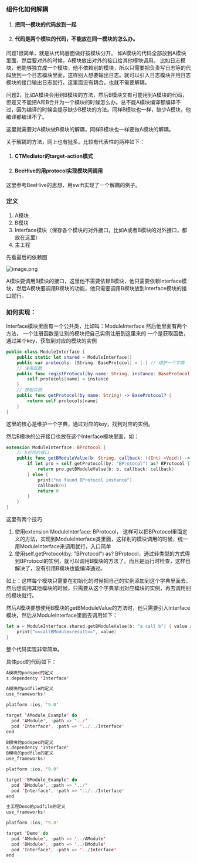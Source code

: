 ### 组件化如何解耦
1. #### 把同一模块的代码放到一起
2. #### 代码是两个模块的代码，不能放在同一模块的怎么办。

问题1很简单，就是从代码层面做好按模块分开。
如A模块的代码全部放到A模块里面，然后要对外的时候，A模块放出对外的接口给其他模块调用。
比如日志模块，他能够独立成一个模块，他不依赖别的模块，所以只需要把负责写日志等的代码放到一个日志模块里面，这样别人想要输出日志。就可以引入日志模块并用日志模块的接口输出日志就行。这里面没有耦合，也就不需要解耦。

问题2，比如A模块会用到B模块的方法，然后B模块又有可能用到A模块的代码，但是又不能把A和B合并为一个模块的时候怎么办。总不能A模块编译都编译不过，因为编译的时候会提示缺少B模块的方法。同样B模块也一样，缺少A模块，他编译都编译不了。 

这里就需要对A模块做B模块的解耦，同样B模块也一样要做A模块的解耦。

关于解耦的方法，网上也有挺多。比较有代表性的两种如下：

1. #### CTMediator的target-action模式
2. #### BeeHive的用protocol实现模块间调用

这里参考BeeHive的思想，用swift实现了一个解耦的例子。

### 定义
1. A模块
2. B模块
3. Interface模块（保存各个模块的对外接口，比如A或者B模块的对外接口，都放在这里）
4. 主工程

先看最后的依赖图

![image.png](https://p9-juejin.byteimg.com/tos-cn-i-k3u1fbpfcp/82fa276386b642e085bdc32d3cd92129~tplv-k3u1fbpfcp-watermark.image?)


A模块要调用B模块的接口，这里他不需要依赖B模块，他只需要依赖Interface模块，然后A模块要调用B模块的功能，他只需要调用B模块放到Interface模块的接口就行。

### 如何实现：

Interface模块里面有一个公共类，比如叫：ModuleInterface
然后他里面有两个方法，
一个注册函数是让别的模块把自己实例注册到这里来的
一个是获取函数，通过某个key，获取到对应的模块的实例

```Swift
public class ModuleInterface {
    public static let shared = ModuleInterface()
    public var protocols: [String: BaseProtocol] = [:] // 维护一个字典
    // 注册函数
    public func registProtocol(by name: String, instance: BaseProtocol) {
        self.protocols[name] = instance
    }
    // 获取实例
    public func getProtocol(by name: String) -> BaseProtocol? {
        return self.protocols[name]
    }
}
```

这里的核心是维护一个字典，通过对应的key，找到对应的实例。

然后B模块的公开接口也放在这个Interface模块里面，如：
```Swift
extension ModuleInterface: BProtocol {
    // b对外的接口
    public func getBModuleValue(b: String, callback: ((Int)->Void)) -> Int {
        if let pro = self.getProtocol(by: "BProtocol") as? BProtocol {
            return pro.getBModuleValue(b: b, callback: callback)
        } else {
            print("no found BProtocol instance")
            callback(0)
            return 0
        }
    }
}
```

这里有两个技巧
1. 使用extension ModuleInterface: BProtocol， 这样可以把BProtocol里面定义的方法，实现到ModuleInterface类里面，这样别的模块调用的时候，统一用ModuleInterface来调用就行，入口简单
2. 使用self.getProtocol(by: "BProtocol") as? BProtocol，通过转类型的方式得到BProtocol的实例，就可以调用B模块的方法了。而且是运行时检查，这样也解决了，没有引用B模块也能编译通过。

如上：这样每个模块只需要在初始化的时候把自己的实例添加到这个字典里面去。然后想调用其他模块的时候，只需要从这个字典拿出对应模块的实例，再去调用别的模块就行。

然后A模块要想使用B模块的getBModuleValue的方法时，他只需要引入Interface模块，然后从ModuleInterface里面去调用如下：
```Swift
let a = ModuleInterface.shared.getBModuleValue(b: "a call b") { value in
    print("==callBModule=result==", value)
}
```


整个代码实现非常简单。

具体pod的代码如下：
```Swift
A模块的podspec的定义
s.dependency 'Interface'

A模块的podfile的定义
use_frameworks!

platform :ios, '9.0'

target 'AModule_Example' do
  pod 'AModule', :path => '../'
  pod 'Interface', :path => '../../Interface'
end

B模块的podspec的定义
s.dependency 'Interface'
B模块的podfile的定义
use_frameworks!

platform :ios, '9.0'

target 'BModule_Example' do
  pod 'BModule', :path => '../'
  pod 'Interface', :path => '../../Interface'
end

主工程Demo的podfile的定义
use_frameworks!

platform :ios, '9.0'

target 'Demo' do
  pod 'AModule', :path => '../AModule'
  pod 'BModule', :path => '../BModule'
  pod 'Interface', :path => '../Interface'
end
```

